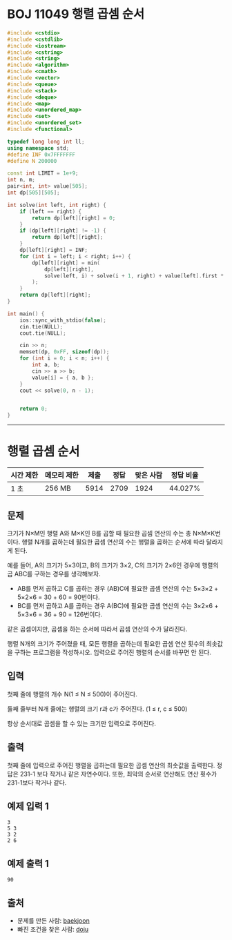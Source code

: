 # BOJ 11049 행렬 곱셈 순서

```c++
#include <cstdio>
#include <cstdlib>
#include <iostream>
#include <cstring>
#include <string>
#include <algorithm>
#include <cmath>
#include <vector>
#include <queue>
#include <stack>
#include <deque>
#include <map>
#include <unordered_map>
#include <set>
#include <unordered_set>
#include <functional>

typedef long long int ll;
using namespace std;
#define INF 0x7FFFFFFF
#define N 200000

const int LIMIT = 1e+9;
int n, m;
pair<int, int> value[505];
int dp[505][505];

int solve(int left, int right) {
	if (left == right) {
		return dp[left][right] = 0;
	}
	if (dp[left][right] != -1) {
		return dp[left][right];
	}
	dp[left][right] = INF;
	for (int i = left; i < right; i++) {
		dp[left][right] = min(
			dp[left][right],
			solve(left, i) + solve(i + 1, right) + value[left].first * value[i].second * value[right].second
		);
	}
	return dp[left][right];
}

int main() {
	ios::sync_with_stdio(false);
	cin.tie(NULL);
	cout.tie(NULL);

	cin >> n;
	memset(dp, 0xFF, sizeof(dp));
	for (int i = 0; i < n; i++) {
		int a, b;
		cin >> a >> b;
		value[i] = { a, b };
	}
	cout << solve(0, n - 1);


	return 0;
}


```

---

# 행렬 곱셈 순서

| 시간 제한 | 메모리 제한 | 제출 | 정답 | 맞은 사람 | 정답 비율 |
| --------- | ----------- | ---- | ---- | --------- | --------- |
| 1 초      | 256 MB      | 5914 | 2709 | 1924      | 44.027%   |

## 문제

크기가 N×M인 행렬 A와 M×K인 B를 곱할 때 필요한 곱셈 연산의 수는 총 N×M×K번이다. 행렬 N개를 곱하는데 필요한 곱셈 연산의 수는 행렬을 곱하는 순서에 따라 달라지게 된다.

예를 들어, A의 크기가 5×3이고, B의 크기가 3×2, C의 크기가 2×6인 경우에 행렬의 곱 ABC를 구하는 경우를 생각해보자.

- AB를 먼저 곱하고 C를 곱하는 경우 (AB)C에 필요한 곱셈 연산의 수는 5×3×2 + 5×2×6 = 30 + 60 = 90번이다.
- BC를 먼저 곱하고 A를 곱하는 경우 A(BC)에 필요한 곱셈 연산의 수는 3×2×6 + 5×3×6 = 36 + 90 = 126번이다.

같은 곱셈이지만, 곱셈을 하는 순서에 따라서 곱셈 연산의 수가 달라진다.

행렬 N개의 크기가 주어졌을 때, 모든 행렬을 곱하는데 필요한 곱셈 연산 횟수의 최솟값을 구하는 프로그램을 작성하시오. 입력으로 주어진 행렬의 순서를 바꾸면 안 된다.

 

## 입력

첫째 줄에 행렬의 개수 N(1 ≤ N ≤ 500)이 주어진다.

둘째 줄부터 N개 줄에는 행렬의 크기 r과 c가 주어진다. (1 ≤ r, c ≤ 500)

항상 순서대로 곱셈을 할 수 있는 크기만 입력으로 주어진다.

## 출력

첫째 줄에 입력으로 주어진 행렬을 곱하는데 필요한 곱셈 연산의 최솟값을 출력한다. 정답은 231-1 보다 작거나 같은 자연수이다. 또한, 최악의 순서로 연산해도 연산 횟수가 231-1보다 작거나 같다.



## 예제 입력 1

```
3
5 3
3 2
2 6
```

## 예제 출력 1

```
90
```



## 출처

- 문제를 만든 사람: [baekjoon](https://www.acmicpc.net/user/baekjoon)
- 빠진 조건을 찾은 사람: [doju](https://www.acmicpc.net/user/doju)